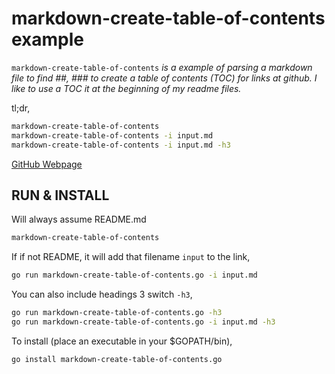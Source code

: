 # markdown-create-table-of-contents example

`markdown-create-table-of-contents` _is a example of
parsing a markdown file to find ##, ### to create a table
of contents (TOC) for links at github.  I like to use a
TOC it at the beginning of my readme files._

tl;dr,

```bash
markdown-create-table-of-contents
markdown-create-table-of-contents -i input.md
markdown-create-table-of-contents -i input.md -h3
```

[GitHub Webpage](https://jeffdecola.github.io/my-go-examples/)

## RUN & INSTALL

Will always assume README.md

```bash
markdown-create-table-of-contents
```

If if not README, it will add that filename `input` to the link,

```bash
go run markdown-create-table-of-contents.go -i input.md
```

You can also include headings 3 switch `-h3`,

```bash
go run markdown-create-table-of-contents.go -h3
go run markdown-create-table-of-contents.go -i input.md -h3
```

To install (place an executable in your $GOPATH/bin),

```bash
go install markdown-create-table-of-contents.go
```
